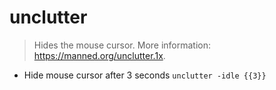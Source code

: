 # unclutter
> Hides the mouse cursor.
> More information: <https://manned.org/unclutter.1x>.

- Hide mouse cursor after 3 seconds
`unclutter -idle {{3}}`
